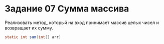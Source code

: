 # Задание 07 Сумма массива

Реализовать метод, который на вход принимает массив целых чисел и возвращает их сумму.
```java
static int sum(int[] arr)
```
